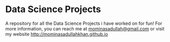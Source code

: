 # Data Science Projects
A repository for all the Data Science Projects i have worked on for fun!
For more information, you can reach me at mominasadullah@gmail.com or visit my website http://mominasadullahkhan.github.io
